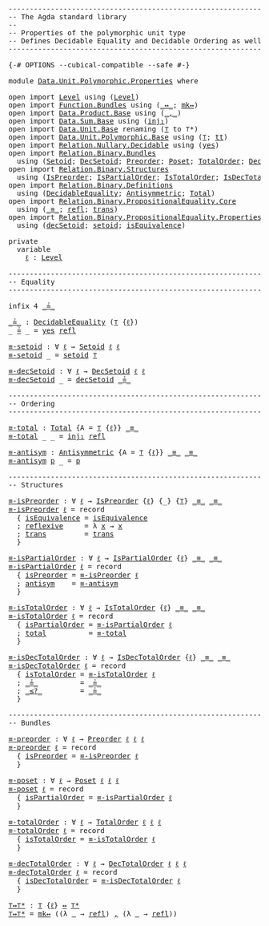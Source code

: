 <pre class="Agda"><a id="1" class="Comment">------------------------------------------------------------------------</a>
<a id="74" class="Comment">-- The Agda standard library</a>
<a id="103" class="Comment">--</a>
<a id="106" class="Comment">-- Properties of the polymorphic unit type</a>
<a id="149" class="Comment">-- Defines Decidable Equality and Decidable Ordering as well</a>
<a id="210" class="Comment">------------------------------------------------------------------------</a>

<a id="284" class="Symbol">{-#</a> <a id="288" class="Keyword">OPTIONS</a> <a id="296" class="Pragma">--cubical-compatible</a> <a id="317" class="Pragma">--safe</a> <a id="324" class="Symbol">#-}</a>

<a id="329" class="Keyword">module</a> <a id="336" href="Data.Unit.Polymorphic.Properties.html" class="Module">Data.Unit.Polymorphic.Properties</a> <a id="369" class="Keyword">where</a>

<a id="376" class="Keyword">open</a> <a id="381" class="Keyword">import</a> <a id="388" href="Level.html" class="Module">Level</a> <a id="394" class="Keyword">using</a> <a id="400" class="Symbol">(</a><a id="401" href="Agda.Primitive.html#742" class="Postulate">Level</a><a id="406" class="Symbol">)</a>
<a id="408" class="Keyword">open</a> <a id="413" class="Keyword">import</a> <a id="420" href="Function.Bundles.html" class="Module">Function.Bundles</a> <a id="437" class="Keyword">using</a> <a id="443" class="Symbol">(</a><a id="444" href="Function.Bundles.html#12701" class="Function Operator">_↔_</a><a id="447" class="Symbol">;</a> <a id="449" href="Function.Bundles.html#14548" class="Function">mk↔</a><a id="452" class="Symbol">)</a>
<a id="454" class="Keyword">open</a> <a id="459" class="Keyword">import</a> <a id="466" href="Data.Product.Base.html" class="Module">Data.Product.Base</a> <a id="484" class="Keyword">using</a> <a id="490" class="Symbol">(</a><a id="491" href="Agda.Builtin.Sigma.html#235" class="InductiveConstructor Operator">_,_</a><a id="494" class="Symbol">)</a>
<a id="496" class="Keyword">open</a> <a id="501" class="Keyword">import</a> <a id="508" href="Data.Sum.Base.html" class="Module">Data.Sum.Base</a> <a id="522" class="Keyword">using</a> <a id="528" class="Symbol">(</a><a id="529" href="Data.Sum.Base.html#675" class="InductiveConstructor">inj₁</a><a id="533" class="Symbol">)</a>
<a id="535" class="Keyword">open</a> <a id="540" class="Keyword">import</a> <a id="547" href="Data.Unit.Base.html" class="Module">Data.Unit.Base</a> <a id="562" class="Keyword">renaming</a> <a id="571" class="Symbol">(</a><a id="572" href="Agda.Builtin.Unit.html#175" class="Record">⊤</a> <a id="574" class="Symbol">to</a> <a id="577" class="Record">⊤*</a><a id="579" class="Symbol">)</a>
<a id="581" class="Keyword">open</a> <a id="586" class="Keyword">import</a> <a id="593" href="Data.Unit.Polymorphic.Base.html" class="Module">Data.Unit.Polymorphic.Base</a> <a id="620" class="Keyword">using</a> <a id="626" class="Symbol">(</a><a id="627" href="Data.Unit.Polymorphic.Base.html#489" class="Function">⊤</a><a id="628" class="Symbol">;</a> <a id="630" href="Data.Unit.Polymorphic.Base.html#533" class="Function">tt</a><a id="632" class="Symbol">)</a>
<a id="634" class="Keyword">open</a> <a id="639" class="Keyword">import</a> <a id="646" href="Relation.Nullary.Decidable.html" class="Module">Relation.Nullary.Decidable</a> <a id="673" class="Keyword">using</a> <a id="679" class="Symbol">(</a><a id="680" href="Relation.Nullary.Decidable.Core.html#1994" class="InductiveConstructor">yes</a><a id="683" class="Symbol">)</a>
<a id="685" class="Keyword">open</a> <a id="690" class="Keyword">import</a> <a id="697" href="Relation.Binary.Bundles.html" class="Module">Relation.Binary.Bundles</a>
  <a id="723" class="Keyword">using</a> <a id="729" class="Symbol">(</a><a id="730" href="Relation.Binary.Bundles.html#1095" class="Record">Setoid</a><a id="736" class="Symbol">;</a> <a id="738" href="Relation.Binary.Bundles.html#1563" class="Record">DecSetoid</a><a id="747" class="Symbol">;</a> <a id="749" href="Relation.Binary.Bundles.html#2136" class="Record">Preorder</a><a id="757" class="Symbol">;</a> <a id="759" href="Relation.Binary.Bundles.html#3545" class="Record">Poset</a><a id="764" class="Symbol">;</a> <a id="766" href="Relation.Binary.Bundles.html#6473" class="Record">TotalOrder</a><a id="776" class="Symbol">;</a> <a id="778" href="Relation.Binary.Bundles.html#7056" class="Record">DecTotalOrder</a><a id="791" class="Symbol">)</a>
<a id="793" class="Keyword">open</a> <a id="798" class="Keyword">import</a> <a id="805" href="Relation.Binary.Structures.html" class="Module">Relation.Binary.Structures</a>
  <a id="834" class="Keyword">using</a> <a id="840" class="Symbol">(</a><a id="841" href="Relation.Binary.Structures.html#2191" class="Record">IsPreorder</a><a id="851" class="Symbol">;</a> <a id="853" href="Relation.Binary.Structures.html#3522" class="Record">IsPartialOrder</a><a id="867" class="Symbol">;</a> <a id="869" href="Relation.Binary.Structures.html#5508" class="Record">IsTotalOrder</a><a id="881" class="Symbol">;</a> <a id="883" href="Relation.Binary.Structures.html#5825" class="Record">IsDecTotalOrder</a><a id="898" class="Symbol">)</a>
<a id="900" class="Keyword">open</a> <a id="905" class="Keyword">import</a> <a id="912" href="Relation.Binary.Definitions.html" class="Module">Relation.Binary.Definitions</a>
  <a id="942" class="Keyword">using</a> <a id="948" class="Symbol">(</a><a id="949" href="Relation.Binary.Definitions.html#6834" class="Function">DecidableEquality</a><a id="966" class="Symbol">;</a> <a id="968" href="Relation.Binary.Definitions.html#2223" class="Function">Antisymmetric</a><a id="981" class="Symbol">;</a> <a id="983" href="Relation.Binary.Definitions.html#2814" class="Function">Total</a><a id="988" class="Symbol">)</a>
<a id="990" class="Keyword">open</a> <a id="995" class="Keyword">import</a> <a id="1002" href="Relation.Binary.PropositionalEquality.Core.html" class="Module">Relation.Binary.PropositionalEquality.Core</a>
  <a id="1047" class="Keyword">using</a> <a id="1053" class="Symbol">(</a><a id="1054" href="Agda.Builtin.Equality.html#150" class="Datatype Operator">_≡_</a><a id="1057" class="Symbol">;</a> <a id="1059" href="Agda.Builtin.Equality.html#207" class="InductiveConstructor">refl</a><a id="1063" class="Symbol">;</a> <a id="1065" href="Relation.Binary.PropositionalEquality.Core.html#1938" class="Function">trans</a><a id="1070" class="Symbol">)</a>
<a id="1072" class="Keyword">open</a> <a id="1077" class="Keyword">import</a> <a id="1084" href="Relation.Binary.PropositionalEquality.Properties.html" class="Module">Relation.Binary.PropositionalEquality.Properties</a>
  <a id="1135" class="Keyword">using</a> <a id="1141" class="Symbol">(</a><a id="1142" href="Relation.Binary.PropositionalEquality.Properties.html#5818" class="Function">decSetoid</a><a id="1151" class="Symbol">;</a> <a id="1153" href="Relation.Binary.PropositionalEquality.Properties.html#5687" class="Function">setoid</a><a id="1159" class="Symbol">;</a> <a id="1161" href="Relation.Binary.PropositionalEquality.Properties.html#5411" class="Function">isEquivalence</a><a id="1174" class="Symbol">)</a>

<a id="1177" class="Keyword">private</a>
  <a id="1187" class="Keyword">variable</a>
    <a id="1200" href="Data.Unit.Polymorphic.Properties.html#1200" class="Generalizable">ℓ</a> <a id="1202" class="Symbol">:</a> <a id="1204" href="Agda.Primitive.html#742" class="Postulate">Level</a>

<a id="1211" class="Comment">------------------------------------------------------------------------</a>
<a id="1284" class="Comment">-- Equality</a>
<a id="1296" class="Comment">------------------------------------------------------------------------</a>

<a id="1370" class="Keyword">infix</a> <a id="1376" class="Number">4</a> <a id="1378" href="Data.Unit.Polymorphic.Properties.html#1383" class="Function Operator">_≟_</a>

<a id="_≟_"></a><a id="1383" href="Data.Unit.Polymorphic.Properties.html#1383" class="Function Operator">_≟_</a> <a id="1387" class="Symbol">:</a> <a id="1389" href="Relation.Binary.Definitions.html#6834" class="Function">DecidableEquality</a> <a id="1407" class="Symbol">(</a><a id="1408" href="Data.Unit.Polymorphic.Base.html#489" class="Function">⊤</a> <a id="1410" class="Symbol">{</a><a id="1411" href="Data.Unit.Polymorphic.Properties.html#1200" class="Generalizable">ℓ</a><a id="1412" class="Symbol">})</a>
<a id="1415" class="Symbol">_</a> <a id="1417" href="Data.Unit.Polymorphic.Properties.html#1383" class="Function Operator">≟</a> <a id="1419" class="Symbol">_</a> <a id="1421" class="Symbol">=</a> <a id="1423" href="Relation.Nullary.Decidable.Core.html#1994" class="InductiveConstructor">yes</a> <a id="1427" href="Agda.Builtin.Equality.html#207" class="InductiveConstructor">refl</a>

<a id="≡-setoid"></a><a id="1433" href="Data.Unit.Polymorphic.Properties.html#1433" class="Function">≡-setoid</a> <a id="1442" class="Symbol">:</a> <a id="1444" class="Symbol">∀</a> <a id="1446" href="Data.Unit.Polymorphic.Properties.html#1446" class="Bound">ℓ</a> <a id="1448" class="Symbol">→</a> <a id="1450" href="Relation.Binary.Bundles.html#1095" class="Record">Setoid</a> <a id="1457" href="Data.Unit.Polymorphic.Properties.html#1446" class="Bound">ℓ</a> <a id="1459" href="Data.Unit.Polymorphic.Properties.html#1446" class="Bound">ℓ</a>
<a id="1461" href="Data.Unit.Polymorphic.Properties.html#1433" class="Function">≡-setoid</a> <a id="1470" class="Symbol">_</a> <a id="1472" class="Symbol">=</a> <a id="1474" href="Relation.Binary.PropositionalEquality.Properties.html#5687" class="Function">setoid</a> <a id="1481" href="Data.Unit.Polymorphic.Base.html#489" class="Function">⊤</a>

<a id="≡-decSetoid"></a><a id="1484" href="Data.Unit.Polymorphic.Properties.html#1484" class="Function">≡-decSetoid</a> <a id="1496" class="Symbol">:</a> <a id="1498" class="Symbol">∀</a> <a id="1500" href="Data.Unit.Polymorphic.Properties.html#1500" class="Bound">ℓ</a> <a id="1502" class="Symbol">→</a> <a id="1504" href="Relation.Binary.Bundles.html#1563" class="Record">DecSetoid</a> <a id="1514" href="Data.Unit.Polymorphic.Properties.html#1500" class="Bound">ℓ</a> <a id="1516" href="Data.Unit.Polymorphic.Properties.html#1500" class="Bound">ℓ</a>
<a id="1518" href="Data.Unit.Polymorphic.Properties.html#1484" class="Function">≡-decSetoid</a> <a id="1530" class="Symbol">_</a> <a id="1532" class="Symbol">=</a> <a id="1534" href="Relation.Binary.PropositionalEquality.Properties.html#5818" class="Function">decSetoid</a> <a id="1544" href="Data.Unit.Polymorphic.Properties.html#1383" class="Function Operator">_≟_</a>

<a id="1549" class="Comment">------------------------------------------------------------------------</a>
<a id="1622" class="Comment">-- Ordering</a>
<a id="1634" class="Comment">------------------------------------------------------------------------</a>

<a id="≡-total"></a><a id="1708" href="Data.Unit.Polymorphic.Properties.html#1708" class="Function">≡-total</a> <a id="1716" class="Symbol">:</a> <a id="1718" href="Relation.Binary.Definitions.html#2814" class="Function">Total</a> <a id="1724" class="Symbol">{</a><a id="1725" class="Argument">A</a> <a id="1727" class="Symbol">=</a> <a id="1729" href="Data.Unit.Polymorphic.Base.html#489" class="Function">⊤</a> <a id="1731" class="Symbol">{</a><a id="1732" href="Data.Unit.Polymorphic.Properties.html#1200" class="Generalizable">ℓ</a><a id="1733" class="Symbol">}}</a> <a id="1736" href="Agda.Builtin.Equality.html#150" class="Datatype Operator">_≡_</a>
<a id="1740" href="Data.Unit.Polymorphic.Properties.html#1708" class="Function">≡-total</a> <a id="1748" class="Symbol">_</a> <a id="1750" class="Symbol">_</a> <a id="1752" class="Symbol">=</a> <a id="1754" href="Data.Sum.Base.html#675" class="InductiveConstructor">inj₁</a> <a id="1759" href="Agda.Builtin.Equality.html#207" class="InductiveConstructor">refl</a>

<a id="≡-antisym"></a><a id="1765" href="Data.Unit.Polymorphic.Properties.html#1765" class="Function">≡-antisym</a> <a id="1775" class="Symbol">:</a> <a id="1777" href="Relation.Binary.Definitions.html#2223" class="Function">Antisymmetric</a> <a id="1791" class="Symbol">{</a><a id="1792" class="Argument">A</a> <a id="1794" class="Symbol">=</a> <a id="1796" href="Data.Unit.Polymorphic.Base.html#489" class="Function">⊤</a> <a id="1798" class="Symbol">{</a><a id="1799" href="Data.Unit.Polymorphic.Properties.html#1200" class="Generalizable">ℓ</a><a id="1800" class="Symbol">}}</a> <a id="1803" href="Agda.Builtin.Equality.html#150" class="Datatype Operator">_≡_</a> <a id="1807" href="Agda.Builtin.Equality.html#150" class="Datatype Operator">_≡_</a>
<a id="1811" href="Data.Unit.Polymorphic.Properties.html#1765" class="Function">≡-antisym</a> <a id="1821" href="Data.Unit.Polymorphic.Properties.html#1821" class="Bound">p</a> <a id="1823" class="Symbol">_</a> <a id="1825" class="Symbol">=</a> <a id="1827" href="Data.Unit.Polymorphic.Properties.html#1821" class="Bound">p</a>

<a id="1830" class="Comment">------------------------------------------------------------------------</a>
<a id="1903" class="Comment">-- Structures</a>

<a id="≡-isPreorder"></a><a id="1918" href="Data.Unit.Polymorphic.Properties.html#1918" class="Function">≡-isPreorder</a> <a id="1931" class="Symbol">:</a> <a id="1933" class="Symbol">∀</a> <a id="1935" href="Data.Unit.Polymorphic.Properties.html#1935" class="Bound">ℓ</a> <a id="1937" class="Symbol">→</a> <a id="1939" href="Relation.Binary.Structures.html#2191" class="Record">IsPreorder</a> <a id="1950" class="Symbol">{</a><a id="1951" href="Data.Unit.Polymorphic.Properties.html#1935" class="Bound">ℓ</a><a id="1952" class="Symbol">}</a> <a id="1954" class="Symbol">{_}</a> <a id="1958" class="Symbol">{</a><a id="1959" href="Data.Unit.Polymorphic.Base.html#489" class="Function">⊤</a><a id="1960" class="Symbol">}</a> <a id="1962" href="Agda.Builtin.Equality.html#150" class="Datatype Operator">_≡_</a> <a id="1966" href="Agda.Builtin.Equality.html#150" class="Datatype Operator">_≡_</a>
<a id="1970" href="Data.Unit.Polymorphic.Properties.html#1918" class="Function">≡-isPreorder</a> <a id="1983" href="Data.Unit.Polymorphic.Properties.html#1983" class="Bound">ℓ</a> <a id="1985" class="Symbol">=</a> <a id="1987" class="Keyword">record</a>
  <a id="1996" class="Symbol">{</a> <a id="1998" href="Relation.Binary.Structures.html#2256" class="Field">isEquivalence</a> <a id="2012" class="Symbol">=</a> <a id="2014" href="Relation.Binary.PropositionalEquality.Properties.html#5411" class="Function">isEquivalence</a>
  <a id="2030" class="Symbol">;</a> <a id="2032" href="Relation.Binary.Structures.html#2359" class="Field">reflexive</a>     <a id="2046" class="Symbol">=</a> <a id="2048" class="Symbol">λ</a> <a id="2050" href="Data.Unit.Polymorphic.Properties.html#2050" class="Bound">x</a> <a id="2052" class="Symbol">→</a> <a id="2054" href="Data.Unit.Polymorphic.Properties.html#2050" class="Bound">x</a>
  <a id="2058" class="Symbol">;</a> <a id="2060" href="Relation.Binary.Structures.html#2389" class="Field">trans</a>         <a id="2074" class="Symbol">=</a> <a id="2076" href="Relation.Binary.PropositionalEquality.Core.html#1938" class="Function">trans</a>
  <a id="2084" class="Symbol">}</a>

<a id="≡-isPartialOrder"></a><a id="2087" href="Data.Unit.Polymorphic.Properties.html#2087" class="Function">≡-isPartialOrder</a> <a id="2104" class="Symbol">:</a> <a id="2106" class="Symbol">∀</a> <a id="2108" href="Data.Unit.Polymorphic.Properties.html#2108" class="Bound">ℓ</a> <a id="2110" class="Symbol">→</a> <a id="2112" href="Relation.Binary.Structures.html#3522" class="Record">IsPartialOrder</a> <a id="2127" class="Symbol">{</a><a id="2128" href="Data.Unit.Polymorphic.Properties.html#2108" class="Bound">ℓ</a><a id="2129" class="Symbol">}</a> <a id="2131" href="Agda.Builtin.Equality.html#150" class="Datatype Operator">_≡_</a> <a id="2135" href="Agda.Builtin.Equality.html#150" class="Datatype Operator">_≡_</a>
<a id="2139" href="Data.Unit.Polymorphic.Properties.html#2087" class="Function">≡-isPartialOrder</a> <a id="2156" href="Data.Unit.Polymorphic.Properties.html#2156" class="Bound">ℓ</a> <a id="2158" class="Symbol">=</a> <a id="2160" class="Keyword">record</a>
  <a id="2169" class="Symbol">{</a> <a id="2171" href="Relation.Binary.Structures.html#3591" class="Field">isPreorder</a> <a id="2182" class="Symbol">=</a> <a id="2184" href="Data.Unit.Polymorphic.Properties.html#1918" class="Function">≡-isPreorder</a> <a id="2197" href="Data.Unit.Polymorphic.Properties.html#2156" class="Bound">ℓ</a>
  <a id="2201" class="Symbol">;</a> <a id="2203" href="Relation.Binary.Structures.html#3623" class="Field">antisym</a>    <a id="2214" class="Symbol">=</a> <a id="2216" href="Data.Unit.Polymorphic.Properties.html#1765" class="Function">≡-antisym</a>
  <a id="2228" class="Symbol">}</a>

<a id="≡-isTotalOrder"></a><a id="2231" href="Data.Unit.Polymorphic.Properties.html#2231" class="Function">≡-isTotalOrder</a> <a id="2246" class="Symbol">:</a> <a id="2248" class="Symbol">∀</a> <a id="2250" href="Data.Unit.Polymorphic.Properties.html#2250" class="Bound">ℓ</a> <a id="2252" class="Symbol">→</a> <a id="2254" href="Relation.Binary.Structures.html#5508" class="Record">IsTotalOrder</a> <a id="2267" class="Symbol">{</a><a id="2268" href="Data.Unit.Polymorphic.Properties.html#2250" class="Bound">ℓ</a><a id="2269" class="Symbol">}</a> <a id="2271" href="Agda.Builtin.Equality.html#150" class="Datatype Operator">_≡_</a> <a id="2275" href="Agda.Builtin.Equality.html#150" class="Datatype Operator">_≡_</a>
<a id="2279" href="Data.Unit.Polymorphic.Properties.html#2231" class="Function">≡-isTotalOrder</a> <a id="2294" href="Data.Unit.Polymorphic.Properties.html#2294" class="Bound">ℓ</a> <a id="2296" class="Symbol">=</a> <a id="2298" class="Keyword">record</a>
  <a id="2307" class="Symbol">{</a> <a id="2309" href="Relation.Binary.Structures.html#5575" class="Field">isPartialOrder</a> <a id="2324" class="Symbol">=</a> <a id="2326" href="Data.Unit.Polymorphic.Properties.html#2087" class="Function">≡-isPartialOrder</a> <a id="2343" href="Data.Unit.Polymorphic.Properties.html#2294" class="Bound">ℓ</a>
  <a id="2347" class="Symbol">;</a> <a id="2349" href="Relation.Binary.Structures.html#5615" class="Field">total</a>          <a id="2364" class="Symbol">=</a> <a id="2366" href="Data.Unit.Polymorphic.Properties.html#1708" class="Function">≡-total</a>
  <a id="2376" class="Symbol">}</a>

<a id="≡-isDecTotalOrder"></a><a id="2379" href="Data.Unit.Polymorphic.Properties.html#2379" class="Function">≡-isDecTotalOrder</a> <a id="2397" class="Symbol">:</a> <a id="2399" class="Symbol">∀</a> <a id="2401" href="Data.Unit.Polymorphic.Properties.html#2401" class="Bound">ℓ</a> <a id="2403" class="Symbol">→</a> <a id="2405" href="Relation.Binary.Structures.html#5825" class="Record">IsDecTotalOrder</a> <a id="2421" class="Symbol">{</a><a id="2422" href="Data.Unit.Polymorphic.Properties.html#2401" class="Bound">ℓ</a><a id="2423" class="Symbol">}</a> <a id="2425" href="Agda.Builtin.Equality.html#150" class="Datatype Operator">_≡_</a> <a id="2429" href="Agda.Builtin.Equality.html#150" class="Datatype Operator">_≡_</a>
<a id="2433" href="Data.Unit.Polymorphic.Properties.html#2379" class="Function">≡-isDecTotalOrder</a> <a id="2451" href="Data.Unit.Polymorphic.Properties.html#2451" class="Bound">ℓ</a> <a id="2453" class="Symbol">=</a> <a id="2455" class="Keyword">record</a>
  <a id="2464" class="Symbol">{</a> <a id="2466" href="Relation.Binary.Structures.html#5914" class="Field">isTotalOrder</a> <a id="2479" class="Symbol">=</a> <a id="2481" href="Data.Unit.Polymorphic.Properties.html#2231" class="Function">≡-isTotalOrder</a> <a id="2496" href="Data.Unit.Polymorphic.Properties.html#2451" class="Bound">ℓ</a>
  <a id="2500" class="Symbol">;</a> <a id="2502" href="Relation.Binary.Structures.html#5950" class="Field Operator">_≟_</a>          <a id="2515" class="Symbol">=</a> <a id="2517" href="Data.Unit.Polymorphic.Properties.html#1383" class="Function Operator">_≟_</a>
  <a id="2523" class="Symbol">;</a> <a id="2525" href="Relation.Binary.Structures.html#5983" class="Field Operator">_≤?_</a>         <a id="2538" class="Symbol">=</a> <a id="2540" href="Data.Unit.Polymorphic.Properties.html#1383" class="Function Operator">_≟_</a>
  <a id="2546" class="Symbol">}</a>

<a id="2549" class="Comment">------------------------------------------------------------------------</a>
<a id="2622" class="Comment">-- Bundles</a>

<a id="≡-preorder"></a><a id="2634" href="Data.Unit.Polymorphic.Properties.html#2634" class="Function">≡-preorder</a> <a id="2645" class="Symbol">:</a> <a id="2647" class="Symbol">∀</a> <a id="2649" href="Data.Unit.Polymorphic.Properties.html#2649" class="Bound">ℓ</a> <a id="2651" class="Symbol">→</a> <a id="2653" href="Relation.Binary.Bundles.html#2136" class="Record">Preorder</a> <a id="2662" href="Data.Unit.Polymorphic.Properties.html#2649" class="Bound">ℓ</a> <a id="2664" href="Data.Unit.Polymorphic.Properties.html#2649" class="Bound">ℓ</a> <a id="2666" href="Data.Unit.Polymorphic.Properties.html#2649" class="Bound">ℓ</a>
<a id="2668" href="Data.Unit.Polymorphic.Properties.html#2634" class="Function">≡-preorder</a> <a id="2679" href="Data.Unit.Polymorphic.Properties.html#2679" class="Bound">ℓ</a> <a id="2681" class="Symbol">=</a> <a id="2683" class="Keyword">record</a>
  <a id="2692" class="Symbol">{</a> <a id="2694" href="Relation.Binary.Bundles.html#2349" class="Field">isPreorder</a> <a id="2705" class="Symbol">=</a> <a id="2707" href="Data.Unit.Polymorphic.Properties.html#1918" class="Function">≡-isPreorder</a> <a id="2720" href="Data.Unit.Polymorphic.Properties.html#2679" class="Bound">ℓ</a>
  <a id="2724" class="Symbol">}</a>

<a id="≡-poset"></a><a id="2727" href="Data.Unit.Polymorphic.Properties.html#2727" class="Function">≡-poset</a> <a id="2735" class="Symbol">:</a> <a id="2737" class="Symbol">∀</a> <a id="2739" href="Data.Unit.Polymorphic.Properties.html#2739" class="Bound">ℓ</a> <a id="2741" class="Symbol">→</a> <a id="2743" href="Relation.Binary.Bundles.html#3545" class="Record">Poset</a> <a id="2749" href="Data.Unit.Polymorphic.Properties.html#2739" class="Bound">ℓ</a> <a id="2751" href="Data.Unit.Polymorphic.Properties.html#2739" class="Bound">ℓ</a> <a id="2753" href="Data.Unit.Polymorphic.Properties.html#2739" class="Bound">ℓ</a>
<a id="2755" href="Data.Unit.Polymorphic.Properties.html#2727" class="Function">≡-poset</a> <a id="2763" href="Data.Unit.Polymorphic.Properties.html#2763" class="Bound">ℓ</a> <a id="2765" class="Symbol">=</a> <a id="2767" class="Keyword">record</a>
  <a id="2776" class="Symbol">{</a> <a id="2778" href="Relation.Binary.Bundles.html#3720" class="Field">isPartialOrder</a> <a id="2793" class="Symbol">=</a> <a id="2795" href="Data.Unit.Polymorphic.Properties.html#2087" class="Function">≡-isPartialOrder</a> <a id="2812" href="Data.Unit.Polymorphic.Properties.html#2763" class="Bound">ℓ</a>
  <a id="2816" class="Symbol">}</a>

<a id="≡-totalOrder"></a><a id="2819" href="Data.Unit.Polymorphic.Properties.html#2819" class="Function">≡-totalOrder</a> <a id="2832" class="Symbol">:</a> <a id="2834" class="Symbol">∀</a> <a id="2836" href="Data.Unit.Polymorphic.Properties.html#2836" class="Bound">ℓ</a> <a id="2838" class="Symbol">→</a> <a id="2840" href="Relation.Binary.Bundles.html#6473" class="Record">TotalOrder</a> <a id="2851" href="Data.Unit.Polymorphic.Properties.html#2836" class="Bound">ℓ</a> <a id="2853" href="Data.Unit.Polymorphic.Properties.html#2836" class="Bound">ℓ</a> <a id="2855" href="Data.Unit.Polymorphic.Properties.html#2836" class="Bound">ℓ</a>
<a id="2857" href="Data.Unit.Polymorphic.Properties.html#2819" class="Function">≡-totalOrder</a> <a id="2870" href="Data.Unit.Polymorphic.Properties.html#2870" class="Bound">ℓ</a> <a id="2872" class="Symbol">=</a> <a id="2874" class="Keyword">record</a>
  <a id="2883" class="Symbol">{</a> <a id="2885" href="Relation.Binary.Bundles.html#6647" class="Field">isTotalOrder</a> <a id="2898" class="Symbol">=</a> <a id="2900" href="Data.Unit.Polymorphic.Properties.html#2231" class="Function">≡-isTotalOrder</a> <a id="2915" href="Data.Unit.Polymorphic.Properties.html#2870" class="Bound">ℓ</a>
  <a id="2919" class="Symbol">}</a>

<a id="≡-decTotalOrder"></a><a id="2922" href="Data.Unit.Polymorphic.Properties.html#2922" class="Function">≡-decTotalOrder</a> <a id="2938" class="Symbol">:</a> <a id="2940" class="Symbol">∀</a> <a id="2942" href="Data.Unit.Polymorphic.Properties.html#2942" class="Bound">ℓ</a> <a id="2944" class="Symbol">→</a> <a id="2946" href="Relation.Binary.Bundles.html#7056" class="Record">DecTotalOrder</a> <a id="2960" href="Data.Unit.Polymorphic.Properties.html#2942" class="Bound">ℓ</a> <a id="2962" href="Data.Unit.Polymorphic.Properties.html#2942" class="Bound">ℓ</a> <a id="2964" href="Data.Unit.Polymorphic.Properties.html#2942" class="Bound">ℓ</a>
<a id="2966" href="Data.Unit.Polymorphic.Properties.html#2922" class="Function">≡-decTotalOrder</a> <a id="2982" href="Data.Unit.Polymorphic.Properties.html#2982" class="Bound">ℓ</a> <a id="2984" class="Symbol">=</a> <a id="2986" class="Keyword">record</a>
  <a id="2995" class="Symbol">{</a> <a id="2997" href="Relation.Binary.Bundles.html#7242" class="Field">isDecTotalOrder</a> <a id="3013" class="Symbol">=</a> <a id="3015" href="Data.Unit.Polymorphic.Properties.html#2379" class="Function">≡-isDecTotalOrder</a> <a id="3033" href="Data.Unit.Polymorphic.Properties.html#2982" class="Bound">ℓ</a>
  <a id="3037" class="Symbol">}</a>

<a id="⊤↔⊤*"></a><a id="3040" href="Data.Unit.Polymorphic.Properties.html#3040" class="Function">⊤↔⊤*</a> <a id="3045" class="Symbol">:</a> <a id="3047" href="Data.Unit.Polymorphic.Base.html#489" class="Function">⊤</a> <a id="3049" class="Symbol">{</a><a id="3050" href="Data.Unit.Polymorphic.Properties.html#1200" class="Generalizable">ℓ</a><a id="3051" class="Symbol">}</a> <a id="3053" href="Function.Bundles.html#12701" class="Function Operator">↔</a> <a id="3055" href="Data.Unit.Polymorphic.Properties.html#577" class="Record">⊤*</a>
<a id="3058" href="Data.Unit.Polymorphic.Properties.html#3040" class="Function">⊤↔⊤*</a> <a id="3063" class="Symbol">=</a> <a id="3065" href="Function.Bundles.html#14548" class="Function">mk↔</a> <a id="3069" class="Symbol">((λ</a> <a id="3073" href="Data.Unit.Polymorphic.Properties.html#3073" class="Bound">_</a> <a id="3075" class="Symbol">→</a> <a id="3077" href="Agda.Builtin.Equality.html#207" class="InductiveConstructor">refl</a><a id="3081" class="Symbol">)</a> <a id="3083" href="Agda.Builtin.Sigma.html#235" class="InductiveConstructor Operator">,</a> <a id="3085" class="Symbol">(λ</a> <a id="3088" href="Data.Unit.Polymorphic.Properties.html#3088" class="Bound">_</a> <a id="3090" class="Symbol">→</a> <a id="3092" href="Agda.Builtin.Equality.html#207" class="InductiveConstructor">refl</a><a id="3096" class="Symbol">))</a>
</pre>